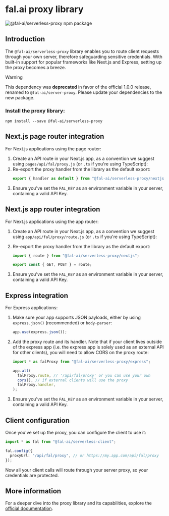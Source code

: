 # fal.ai proxy library

![@fal-ai/serverless-proxy npm package](https://img.shields.io/npm/v/@fal-ai/serverless-proxy?color=%237527D7&label=%40fal-ai%2Fserverless-proxy&style=flat-square)

## Introduction

The `@fal-ai/serverless-proxy` library enables you to route client requests through your own server, therefore safeguarding sensitive credentials. With built-in support for popular frameworks like Next.js and Express, setting up the proxy becomes a breeze.

> [!WARNING]
> This dependency was **deprecated** in favor of the official 1.0.0 release, renamed to `@fal-ai/server-proxy`. Please update your dependencies to the new package.

### Install the proxy library:

```
npm install --save @fal-ai/serverless-proxy
```

## Next.js page router integration

For Next.js applications using the page router:

1. Create an API route in your Next.js app, as a convention we suggest using `pages/api/fal/proxy.js` (or `.ts` if you're using TypeScript):
2. Re-export the proxy handler from the library as the default export:
   ```ts
   export { handler as default } from "@fal-ai/serverless-proxy/nextjs";
   ```
3. Ensure you've set the `FAL_KEY` as an environment variable in your server, containing a valid API Key.

## Next.js app router integration

For Next.js applications using the app router:

1. Create an API route in your Next.js app, as a convention we suggest using `app/api/fal/proxy/route.js` (or `.ts` if you're using TypeScript):
2. Re-export the proxy handler from the library as the default export:

   ```ts
   import { route } from "@fal-ai/serverless-proxy/nextjs";

   export const { GET, POST } = route;
   ```

3. Ensure you've set the `FAL_KEY` as an environment variable in your server, containing a valid API Key.

## Express integration

For Express applications:

1. Make sure your app supports JSON payloads, either by using `express.json()` (recommended) or `body-parser`:
   ```ts
   app.use(express.json());
   ```
2. Add the proxy route and its handler. Note that if your client lives outside of the express app (i.e. the express app is solely used as an external API for other clients), you will need to allow CORS on the proxy route:

   ```ts
   import * as falProxy from "@fal-ai/serverless-proxy/express";

   app.all(
     falProxy.route, // '/api/fal/proxy' or you can use your own
     cors(), // if external clients will use the proxy
     falProxy.handler,
   );
   ```

3. Ensure you've set the `FAL_KEY` as an environment variable in your server, containing a valid API Key.

## Client configuration

Once you've set up the proxy, you can configure the client to use it:

```ts
import * as fal from "@fal-ai/serverless-client";

fal.config({
  proxyUrl: "/api/fal/proxy", // or https://my.app.com/api/fal/proxy
});
```

Now all your client calls will route through your server proxy, so your credentials are protected.

## More information

For a deeper dive into the proxy library and its capabilities, explore the [official documentation](https://fal.ai/docs).
